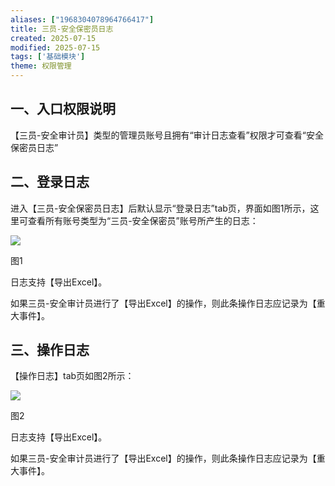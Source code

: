 ```yaml
---
aliases: ["1968304078964766417"]
title: 三员-安全保密员日志
created: 2025-07-15
modified: 2025-07-15
tags: ['基础模块']
theme: 权限管理
---
```


## 一、**入口权限说明**

【三员-安全审计员】类型的管理员账号且拥有“审计日志查看”权限才可查看“安全保密员日志”

## 二、**登录日志**

进入【三员-安全保密员日志】后默认显示“登录日志”tab页，界面如图1所示，这里可查看所有账号类型为“三员-安全保密员”账号所产生的日志：

![](b286cd22d33a7bbf8340b0a8376ed0de.jpg)

图1

日志支持【导出Excel】。

如果三员-安全审计员进行了【导出Excel】的操作，则此条操作日志应记录为【重大事件】。

## 三、**操作日志**

【操作日志】tab页如图2所示：

![](306930c8973dcd75ce4866cdfbd4ee70.jpg)

图2

日志支持【导出Excel】。

如果三员-安全审计员进行了【导出Excel】的操作，则此条操作日志应记录为【重大事件】。